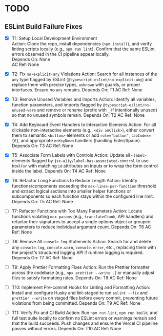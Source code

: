 # TODO

## ESLint Build Failure Fixes

- [x] T1: Setup Local Development Environment  
  Action: Clone the repo, install dependencies (`npm install`), and verify linting scripts locally (e.g., `npm run lint`). Confirm that the same ESLint errors observed in the CI pipeline appear locally.  
  Depends On: None  
  AC Ref: None

- [x] T2: Fix `no-explicit-any` Violations
  Action: Search for all instances of the `any` type flagged by ESLint (`@typescript-eslint/no-explicit-any`) and replace them with precise types, `unknown` with guards, or proper interfaces. Ensure no `any` remains.
  Depends On: T1
  AC Ref: None

- [x] T3: Remove Unused Variables and Imports
  Action: Identify all variables, function parameters, and imports flagged by `@typescript-eslint/no-unused-vars` and remove or rename (prefix with `_` if intentionally unused) so that no unused symbols remain.
  Depends On: T2
  AC Ref: None

- [x] T4: Add Keyboard Event Handlers to Interactive Elements
  Action: For all clickable non-interactive elements (e.g., `<div onClick>`), either convert them to semantic `<button>` elements or add `role="button"`, `tabIndex={0}`, and appropriate `onKeyDown` handlers (handling Enter/Space).
  Depends On: T3
  AC Ref: None

- [x] T5: Associate Form Labels with Controls
  Action: Update all `<label>` elements flagged by `jsx-a11y/label-has-associated-control` to use `htmlFor` with matching `id` attributes on inputs or to wrap the form control inside the label.
  Depends On: T4
  AC Ref: None

- [x] T6: Refactor Long Functions to Reduce Length
  Action: Identify functions/components exceeding the `max-lines-per-function` threshold and extract logical sections into smaller helper functions or subcomponents so each function stays within the configured line limit.
  Depends On: T5
  AC Ref: None

- [ ] T7: Refactor Functions with Too Many Parameters
  Action: Locate functions violating `max-params` (e.g., `translateChunk`, API handlers) and refactor their signatures to accept a single options object or grouped parameters to reduce individual argument count.
  Depends On: T6
  AC Ref: None

- [ ] T8: Remove All `console.log` Statements
  Action: Search for and delete any `console.log`, `console.warn`, `console.error`, etc., replacing them with the project's structured logging API if runtime logging is required.
  Depends On: T7
  AC Ref: None

- [ ] T9: Apply Prettier Formatting Fixes
  Action: Run the Prettier formatter across the codebase (e.g., `npx prettier --write .`) or manually adjust files to satisfy formatting rules.
  Depends On: T8
  AC Ref: None

- [ ] T10: Implement Pre-commit Hooks for Linting and Formatting
  Action: Install and configure Husky and lint-staged to run `eslint --fix` and `prettier --write` on staged files before every commit, preventing future violations from being committed.
  Depends On: T9
  AC Ref: None

- [ ] T11: Verify Fix and CI Build
  Action: Run `npm run lint`, `npm run build`, and full test suite locally to confirm no ESLint errors or warnings remain and that the build succeeds. Push changes and ensure the Vercel CI pipeline passes without errors.
  Depends On: T10
  AC Ref: None
